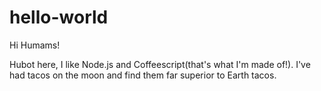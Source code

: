 # hello-world
Hi Humams!

Hubot here, I like Node.js and Coffeescript(that's what I'm made of!).
I've had tacos on the moon and find them far superior to Earth tacos.

